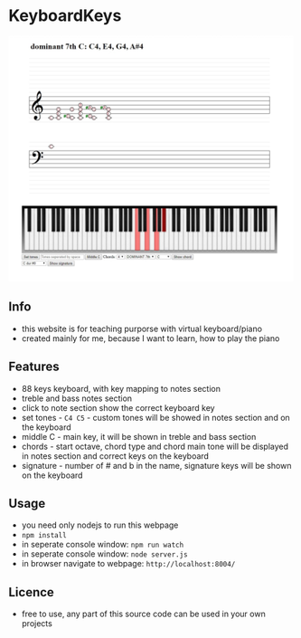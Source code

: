 # KeyboardKeys
![Image description](preview.jpg)

## Info
* this website is for teaching purporse with virtual keyboard/piano
* created mainly for me, because I want to learn, how to play the piano
## Features
* 88 keys keyboard, with key mapping to notes section
* treble and bass notes section
* click to note section show the correct keyboard key
* set tones - `C4 C5` - custom tones will be showed in notes section and on the keyboard
* middle C - main key, it will be shown in treble and bass section
* chords - start octave, chord type and chord main tone will be displayed in notes section and correct keys on the keyboard
* signature - number of # and b in the name, signature keys will be shown on the keyboard
## Usage
* you need only nodejs to run this webpage
* `npm install`
* in seperate console window: `npm run watch`
* in seperate console window: `node server.js`
* in browser navigate to webpage: `http://localhost:8004/`
## Licence
* free to use, any part of this source code can be used in your own projects
